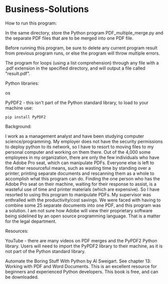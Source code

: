 # Business-Solutions

How to run this program:

In the same directory, store the Python program PDF_multiple_merge.py and the separate PDF files that are to be merged into one PDF file.

Before running this program, be sure to delete any current program result from previous program runs, or else the program will throw multiple errors.

The program for loops (using a list comprehension) through any file with a .pdf extension in the specified directory, and will output a file called "result.pdf".



Python libraries:
	
os

PyPDF2 - this isn't part of the Python standard library, to load to your machine use:

	pip install PyPDF2



Background:

I work as a management analyst and have been studying computer science/programming.  My employer does not have the security permissions to deploy python to its network, so I have to resort to moving files to my personal computer and working on them there.  Out of the 4,000 some employees in my organization, there are only the few individuals who have the Adobe Pro seat, which can manipulate PDFs.  Everyone else is left to find other resourceful means, such as wasting time by standing over a printer, printing separate documents and rescanning them as a whole to accomplish what this program can do.  Finding the one person who has the Adobe Pro seat on their machine, waiting for their response to assist, is a wasteful use of time and printer materials (which are expensive).  So I have resorted to using this program to manipulate PDFs.  My supervisor was enthralled with the productivity/cost savings.  We were faced with having to combine some 25 separate documents into one PDF, and this program was a solution.  I am not sure how Adobe will view their proprietary software being sidelined by an open source programming language.  That is a matter for the legal department.  



Resources:

YouTube - there are many videos on PDF merges and the PyPDF2 Python library.  Users will need to import the PyPDF2 library to their machine, as it is not part of the Python standard library.


Automate the Boring Stuff With Python by Al Sweigart.  See chapter 13: Working with PDF and Word Documents.  This is an excellent resource for beginners and experienced Python developers.  This book is free, and can be downloaded.

